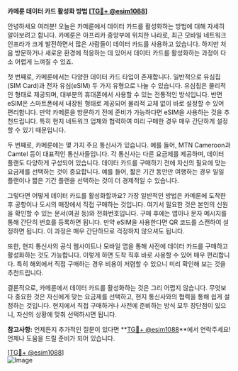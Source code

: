 **카메룬 데이터 카드 활성화 방법 [[TG💪+ @esim1088](https://t.me/s/esim1088)]**

안녕하세요 여러분! 오늘은 카메룬에서 데이터 카드를 활성화하는 방법에 대해 자세히 알아보려고 합니다. 카메룬은 아프리카 중앙부에 위치한 나라로, 최근 모바일 네트워크 인프라가 크게 발전하면서 많은 사람들이 데이터 카드를 사용하고 있습니다. 하지만 처음 방문하거나 새로운 환경에 적응하는 데 있어서 데이터 카드를 활성화하는 과정이 다소 어렵게 느껴질 수 있죠.

첫 번째로, 카메룬에서는 다양한 데이터 카드 타입이 존재합니다. 일반적으로 유심칩(SIM Card)과 전자 유심(eSIM) 두 가지 유형으로 나눌 수 있습니다. 유심칩은 물리적인 형태로 제공되며, 대부분의 휴대폰에서 사용할 수 있는 전통적인 방식입니다. 반면 eSIM은 스마트폰에서 내장된 형태로 제공되어 물리적 교체 없이 바로 설정할 수 있어 편리합니다. 만약 카메룬을 방문하기 전에 준비가 가능하다면 eSIM을 사용하는 것을 추천드립니다. 특히 현지 네트워크 업체와 협력하여 미리 구매한 경우 매우 간단하게 설정할 수 있기 때문입니다.

두 번째로, 카메룬에는 몇 가지 주요 통신사가 있습니다. 예를 들어, MTN Cameroon과 Camtel 등이 대표적인 통신사들입니다. 각 통신사는 다른 요금제를 제공하며, 데이터 플랜도 다양하게 구성되어 있습니다. 데이터 카드를 구매하기 전에 자신의 필요에 맞는 요금제를 선택하는 것이 중요합니다. 예를 들어, 짧은 기간 동안만 여행하는 경우 일일 플랜이나 짧은 기간 플랜을 선택하는 것이 더 경제적일 수 있습니다.

그렇다면 어떻게 데이터 카드를 활성화할까요? 가장 일반적인 방법은 카메룬에 도착한 후 공항이나 도시의 매장에서 직접 구매하는 것입니다. 여기서 필요한 것은 본인의 신원을 확인할 수 있는 문서(여권 등)와 전화번호입니다. 구매 후에는 앱이나 문자 메시지를 통해 간단히 번호를 등록하면 됩니다. 만약 eSIM을 사용한다면 QR 코드를 스캔하여 설정하면 됩니다. 이 과정은 매우 간단하므로 걱정하지 않으셔도 됩니다.

또한, 현지 통신사의 공식 웹사이트나 모바일 앱을 통해 사전에 데이터 카드를 구매하고 활성화하는 것도 가능합니다. 이렇게 하면 도착 직후 바로 사용할 수 있어 매우 편리합니다. 특히 해외에서 직접 구매하는 경우 비용이 저렴할 수 있으니 미리 확인해 보는 것을 추천드립니다.

결론적으로, 카메룬에서 데이터 카드를 활성화하는 것은 그리 어렵지 않습니다. 무엇보다 중요한 것은 자신에게 맞는 요금제를 선택하고, 현지 통신사와의 협력을 통해 쉽게 설정하는 것입니다. 현지에서 직접 구매하거나 사전에 준비하는 방식 모두 장단점이 있으니, 자신의 상황에 맞춰 선택하시면 됩니다.

**참고사항:** 언제든지 추가적인 질문이 있다면 **[TG💪+ @esim1088](https://t.me/s/esim1088)**에서 연락주세요! 언제나 도움을 드릴 준비가 되어 있습니다. 

[[TG💪+ @esim1088](https://t.me/s/esim1088)]  
![Image](https://i.postimg.cc/Y0z9fWf4/image.png)